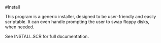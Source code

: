 #Install

This program is a generic installer, designed to be user-friendly and easily scriptable. It can even handle prompting the user to swap floppy disks, when needed.

See INSTALL.SCR for full documentation.

